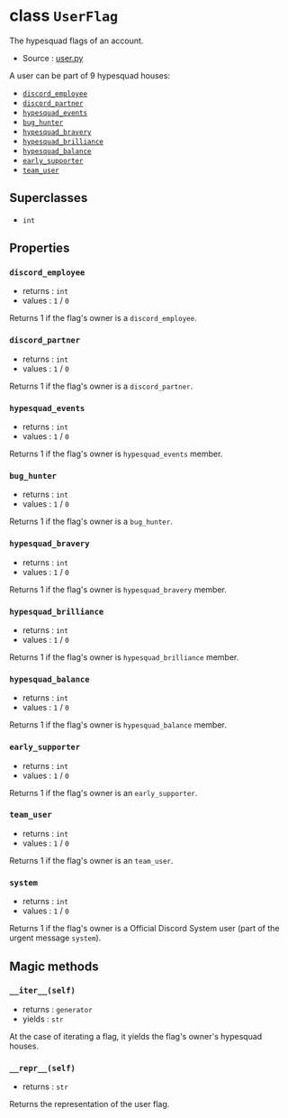 # class `UserFlag`

The hypesquad flags of an account.

- Source : [user.py](https://github.com/HuyaneMatsu/hata/blob/master/hata/discord/user.py)

A user can be part of 9 hypesquad houses:
- [`discord_employee`](#discord_employee)
- [`discord_partner`](#discord_partner)
- [`hypesquad_events`](#hypesquad_events)
- [`bug_hunter`](#bug_hunter)
- [`hypesquad_bravery`](#hypesquad_bravery)
- [`hypesquad_brilliance`](#hypesquad_brilliance)
- [`hypesquad_balance`](#hypesquad_balance)
- [`early_supporter`](#early_supporter)
- [`team_user`](#team_user)

## Superclasses

- `int`

## Properties

### `discord_employee`

- returns : `int`
- values : `1` / `0`

Returns 1 if the flag's owner is a `discord_employee`.

### `discord_partner`

- returns : `int`
- values : `1` / `0`

Returns 1 if the flag's owner is a `discord_partner`.

### `hypesquad_events`

- returns : `int`
- values : `1` / `0`

Returns 1 if the flag's owner is `hypesquad_events` member.

### `bug_hunter`

- returns : `int`
- values : `1` / `0`

Returns 1 if the flag's owner is a `bug_hunter`.

### `hypesquad_bravery`

- returns : `int`
- values : `1` / `0`

Returns 1 if the flag's owner is `hypesquad_bravery` member.

### `hypesquad_brilliance`

- returns : `int`
- values : `1` / `0`

Returns 1 if the flag's owner is `hypesquad_brilliance` member.

### `hypesquad_balance`

- returns : `int`
- values : `1` / `0`

Returns 1 if the flag's owner is `hypesquad_balance` member.

### `early_supporter`

- returns : `int`
- values : `1` / `0`

Returns 1 if the flag's owner is an `early_supporter`.

### `team_user`

- returns : `int`
- values : `1` / `0`

Returns 1 if the flag's owner is an `team_user`.

### `system`

- returns : `int`
- values : `1` / `0`

Returns 1 if the flag's owner is a Official Discord System user (part of the
urgent message `system`).

## Magic methods

### `__iter__(self)`

- returns : `generator`
- yields : `str`

At the case of iterating a flag, it yields the flag's owner's hypesquad houses.

### `__repr__(self)`

- returns : `str`

Returns the representation of the user flag.